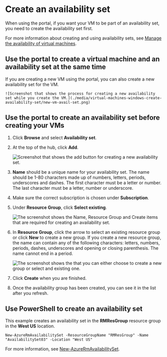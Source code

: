 <properties
	pageTitle="Create an VM availability set | Microsoft Azure"
	description="Learn how to create an availability set for your virtual machines using Azure portal or PowerShell using the Resource Manager deployment model."
	keywords="availability set"
	services="virtual-machines-windows"
	documentationCenter=""
	authors="cynthn"
	manager="timlt"
	editor=""
	tags="azure-resource-manager"/>
<tags
	ms.service="virtual-machines-windows"
	ms.workload="infrastructure-services"
	ms.tgt_pltfrm="vm-windows"
	ms.devlang="na"
	ms.topic="article"
	ms.date="05/19/2016"
	ms.author="cynthn"/>


# Create an availability set 

When using the portal, if you want your VM to be part of an availability set, you need to create the availability set first.

For more information about creating and using availability sets, see [Manage the availability of virtual machines](virtual-machines-windows-manage-availability.md).

## Use the portal to create a virtual machine and an availability set at the same time

If you are creating a new VM using the portal, you can also create a new availability set for the VM.

	![Screenshot that shows the process for creating a new availability set while you create the VM.](./media/virtual-machines-windows-create-availability-set/new-vm-avail-set.png)



## Use the portal to create an availability set before creating your VMs

1. Click **Browse** and select **Availability set**.
2. At the top of the hub, click **Add**.

	![Screenshot that shows the add button for creating a new availability set.](./media/virtual-machines-windows-create-availability-set/add-availability-set.png)

3. **Name** should be a unique name for your availability set. The name should be 1-80 characters made up of numbers, letters, periods, underscores and dashes. The first character must be a letter or number. The last character must be a letter, number or underscore.
4. Make sure the correct subscription is chosen under **Subscription**.
5. Under **Resource Group**, click **Select existing**. 

	![The screenshot shows the Name, Resource Group and Create  items that are required for creating an availability set.](./media/virtual-machines-windows-create-availability-set/availability-set-settings.png)

6. In **Resource Group**, click the arrow to select an existing resource group or click **New** to create a new group. If you create a new resource group, the name can contain any of the following characters: letters, numbers, periods, dashes, underscores and opening or closing parenthesis. The name cannot end in a period.

	![The screenshot shows the that you can either choose to create a new group or select and existing one.](./media/virtual-machines-windows-create-availability-set/new-resource-group.png)

7. Click **Create** when you are finished.
8. Once the availability group has been created, you can see it in the list after you refresh.


## Use PowerShell to create an availability set

This example creates an availability set in the **RMResGroup** resource group in the **West US** location.

	New-AzureRmAvailabilitySet -ResourceGroupName "RMResGroup" -Name "AvailabilitySet03" -Location "West US"
	
For more information, see [New-AzureRmAvailabilitySet](https://msdn.microsoft.com/library/mt619453.aspx).
